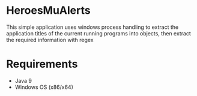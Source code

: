 # HeroesMuAlerts

This simple application uses windows process handling to extract the application titles of the current running programs into objects, then extract the required information with regex

# Requirements

- Java 9
- Windows OS (x86/x64)
